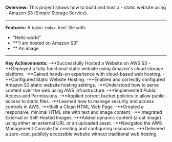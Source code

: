 **Overview:** This project shows how to build and host a - static website using  - Amazon S3 (Simple Storage Service).
_________________________________________________________________________________________________________________________________________________
**Features:**
 A basic `index.html` file with:
- “Hello world”
- **“I am hosted on Amazon S3”
- ** An image
_________________________________________________________________________________________________________________________________________________
**Key Achievements:**
-**Successfully Hosted a Website on AWS S3
-**Deployed a fully functional static website using Amazon's cloud storage platform.
-**Gained hands-on experience with cloud-based web hosting.
-**Configured Static Website Hosting.
-**Enabled and correctly configured Amazon S3 static website hosting settings.
-**Understood how to serve content over the web using AWS infrastructure.
-**Implemented Public Access and Permissions.
-**Applied correct bucket policies to allow public access to static files.
-**Learned how to manage security and access controls in AWS.
-**Built a Clean HTML Web Page.
-**Created a responsive, minimal HTML site with text and image content.
-**Integrated External or Self-Hosted Images.
-**Added dynamic content (a cat image) using either an external URL or an uploaded asset.
-**Navigated the AWS Management Console for creating and configuring resources.
-**Delivered a zero-cost, publicly accessible website without traditional web hosting.


